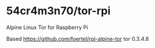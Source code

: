 # 54cr4m3n70/tor-rpi
Alpine Linux Tor for Raspberry Pi

Based https://github.com/foertel/rpi-alpine-tor
tor 0.3.4.8
